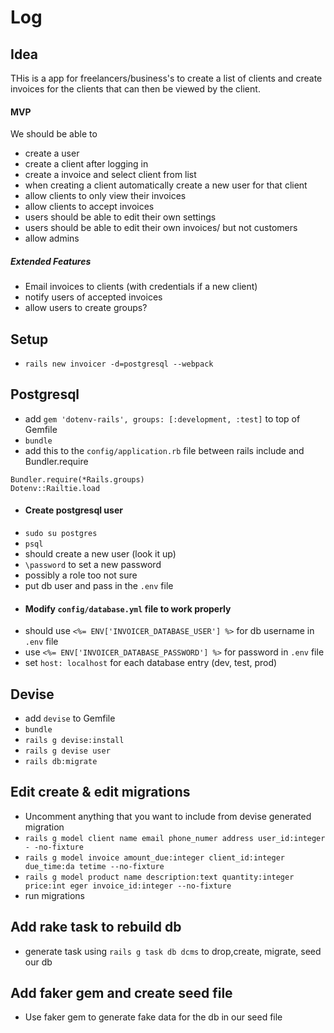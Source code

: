 # Log

## Idea

  THis is a app for freelancers/business's to create a list of clients and create invoices for the clients that can then be viewed by the client.

  #### MVP
  We should be able to
  - create a user
  - create a client after logging in
  - create a invoice and select client from list
  - when creating a client automatically create a new user for that client
  - allow clients to only view their invoices
  - allow clients to accept invoices
  - users should be able to edit their own settings
  - users should be able to edit their own invoices/ but not customers
  - allow admins

  ##### Extended Features
  - Email invoices to clients (with credentials if a new client)
  - notify users of accepted invoices
  - allow users to create groups?

## Setup
 - `rails new invoicer -d=postgresql --webpack`

## Postgresql
 - add `gem 'dotenv-rails', groups: [:development, :test]` to top of Gemfile
 - `bundle`
 - add this to the `config/application.rb` file between rails include and Bundler.require
 ```
 Bundler.require(*Rails.groups)
 Dotenv::Railtie.load
```
 - #### Create postgresql user
  - `sudo su postgres`
  - `psql`
  - should create a new user (look it up)
  - `\password` to set a new password
  - possibly a role too not sure
  - put db user and pass in the `.env` file
 - #### Modify `config/database.yml` file to work properly
  - should use `<%= ENV['INVOICER_DATABASE_USER'] %>` for db username in `.env` file
  - use `<%= ENV['INVOICER_DATABASE_PASSWORD'] %>` for password in `.env` file
  - set `host: localhost` for each database entry (dev, test, prod)

## Devise
 - add `devise` to Gemfile
 - `bundle`
 - `rails g devise:install`
 - `rails g devise user`
 - `rails db:migrate`

## Edit create & edit migrations
 - Uncomment anything that you want to include from devise generated migration
 -  `rails g model client name email phone_numer address user_id:integer  -
-no-fixture`
 - `rails g model invoice amount_due:integer client_id:integer due_time:da
tetime --no-fixture`
 - `rails g model product name description:text quantity:integer price:int
eger invoice_id:integer --no-fixture`
 - run migrations

## Add rake task to rebuild db
 - generate task using `rails g task db dcms` to drop,create, migrate, seed our db

## Add faker gem and create seed file
 - Use faker gem to generate fake data for the db in our seed file

 
